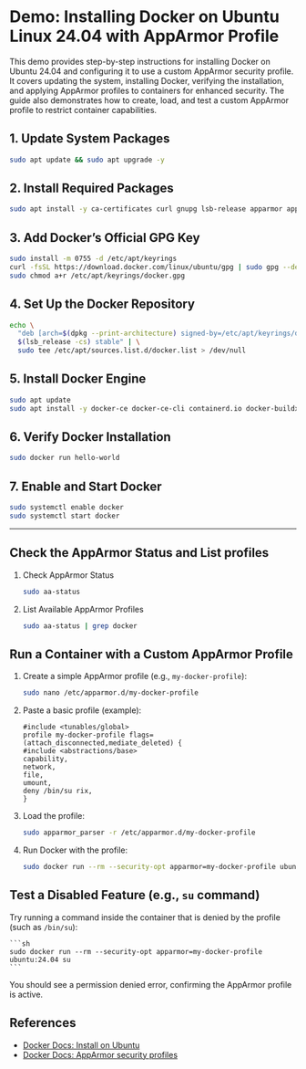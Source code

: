 # Demo: Installing Docker on Ubuntu Linux 24.04 with AppArmor Profile

This demo provides step-by-step instructions for installing Docker on Ubuntu 24.04 and configuring it to use a custom AppArmor security profile. It covers updating the system, installing Docker, verifying the installation, and applying AppArmor profiles to containers for enhanced security. The guide also demonstrates how to create, load, and test a custom AppArmor profile to restrict container capabilities.

## 1. Update System Packages
```sh
sudo apt update && sudo apt upgrade -y
```

## 2. Install Required Packages
```sh
sudo apt install -y ca-certificates curl gnupg lsb-release apparmor apparmor-utils
```

## 3. Add Docker’s Official GPG Key
```sh
sudo install -m 0755 -d /etc/apt/keyrings
curl -fsSL https://download.docker.com/linux/ubuntu/gpg | sudo gpg --dearmor -o /etc/apt/keyrings/docker.gpg
sudo chmod a+r /etc/apt/keyrings/docker.gpg
```

## 4. Set Up the Docker Repository
```sh
echo \
  "deb [arch=$(dpkg --print-architecture) signed-by=/etc/apt/keyrings/docker.gpg] https://download.docker.com/linux/ubuntu \
  $(lsb_release -cs) stable" | \
  sudo tee /etc/apt/sources.list.d/docker.list > /dev/null
```

## 5. Install Docker Engine
```sh
sudo apt update
sudo apt install -y docker-ce docker-ce-cli containerd.io docker-buildx-plugin docker-compose-plugin
```

## 6. Verify Docker Installation
```sh
sudo docker run hello-world
```

## 7. Enable and Start Docker
```sh
sudo systemctl enable docker
sudo systemctl start docker
```

---

## Check the AppArmor Status and List profiles

1. Check AppArmor Status

    ```sh
    sudo aa-status
    ```

2. List Available AppArmor Profiles

    ```sh
    sudo aa-status | grep docker
    ```

## Run a Container with a Custom AppArmor Profile

1. Create a simple AppArmor profile (e.g., `my-docker-profile`):

    ```sh
    sudo nano /etc/apparmor.d/my-docker-profile
    ```

2. Paste a basic profile (example):

    ```
    #include <tunables/global>
    profile my-docker-profile flags=(attach_disconnected,mediate_deleted) {
    #include <abstractions/base>
    capability,
    network,
    file,
    umount,
    deny /bin/su rix,
    }
    ```

3. Load the profile:

    ```sh
    sudo apparmor_parser -r /etc/apparmor.d/my-docker-profile
    ```

3. Run Docker with the profile:

    ```sh
    sudo docker run --rm --security-opt apparmor=my-docker-profile ubuntu:24.04 uname -a
    ```

## Test a Disabled Feature (e.g., `su` command)

Try running a command inside the container that is denied by the profile (such as `/bin/su`):

    ```sh
    sudo docker run --rm --security-opt apparmor=my-docker-profile ubuntu:24.04 su
    ```

You should see a permission denied error, confirming the AppArmor profile is active.


## References
- [Docker Docs: Install on Ubuntu](https://docs.docker.com/engine/install/ubuntu/)
- [Docker Docs: AppArmor security profiles](https://docs.docker.com/engine/security/apparmor/)
